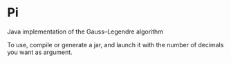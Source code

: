 Pi
==

Java implementation of the Gauss–Legendre algorithm

To use, compile or generate a jar, and launch it with the number of decimals you want as argument.
